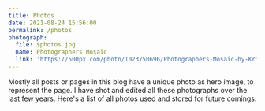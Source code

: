 ```yaml
---
title: Photos
date: 2021-08-24 15:56:00
permalink: /photos
photograph:
  file: $photos.jpg
  name: Photographers Mosaic
  link: 'https://500px.com/photo/1023750696/Photographers-Mosaic-by-Kristof-Zerbe/'
---
```


Mostly all posts or pages in this blog have a unique photo as hero image, to represent the page. I have shot and edited all these photographs over the last few years. Here's a list of all photos used and stored for future comings:
